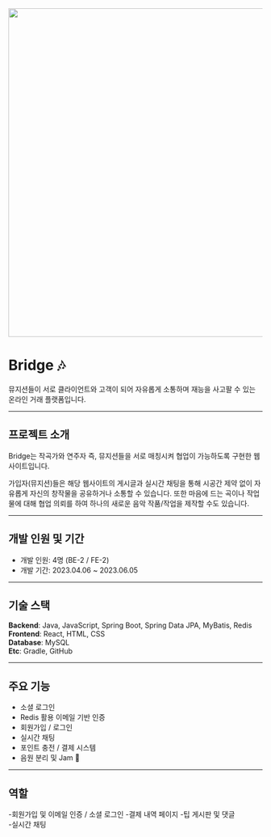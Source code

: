 <img src="https://github.com/user-attachments/assets/f06a4322-2ef4-40d6-b130-15334cbc990b" width="650"/>

# Bridge 🎶  
뮤지션들이 서로 클라이언트와 고객이 되어 자유롭게 소통하며 재능을 사고팔 수 있는 온라인 거래 플랫폼입니다.  

---

## 프로젝트 소개  
Bridge는 작곡가와 연주자 즉, 뮤지션들을 서로 매칭시켜 협업이 가능하도록 구현한 웹사이트입니다.  

가입자(뮤지션)들은 해당 웹사이트의 게시글과 실시간 채팅을 통해 시공간 제약 없이 자유롭게 자신의 창작물을 공유하거나 소통할 수 있습니다. 또한 마음에 드는 곡이나 작업물에 대해 협업 의뢰를 하여 하나의 새로운 음악 작품/작업을 제작할 수도 있습니다.  

---

## 개발 인원 및 기간  
- 개발 인원: 4명 (BE-2 / FE-2)  
- 개발 기간: 2023.04.06 ~ 2023.06.05  

---

## 기술 스택  
**Backend**: Java, JavaScript, Spring Boot, Spring Data JPA, MyBatis, Redis  
**Frontend**: React, HTML, CSS  
**Database**: MySQL  
**Etc**: Gradle, GitHub  

---

## 주요 기능  
- 소셜 로그인  
- Redis 활용 이메일 기반 인증  
- 회원가입 / 로그인  
- 실시간 채팅  
- 포인트 충전 / 결제 시스템  
- 음원 분리 및 Jam 🎵  

---

## 역할    
-회원가입 및 이메일 인증 / 소셜 로그인
-결제 내역 페이지 
-팁 게시판 및 댓글  
-실시간 채팅 

<!--
## 역할
- 회원가입, 로그인
- 업체 등록 및 상세페이지 제작
    - 업체 소개 & 첨부파일(이미지)등록
    - 리뷰 리스트
    - 별점, 평점 기능 추가
-->

 


